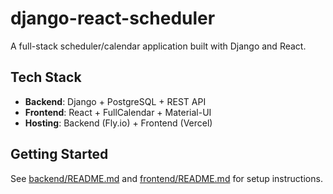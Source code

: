 # django-react-scheduler

A full-stack scheduler/calendar application built with Django and React.

## Tech Stack
- **Backend**: Django + PostgreSQL + REST API
- **Frontend**: React + FullCalendar + Material-UI
- **Hosting**: Backend (Fly.io) + Frontend (Vercel)

## Getting Started
See [backend/README.md](backend/README.md) and [frontend/README.md](frontend/README.md) for setup instructions.